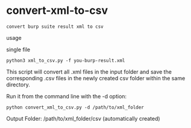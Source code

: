 # convert-xml-to-csv

```
convert burp suite result xml to csv
```

usage

single file
```
python3 xml_to_csv.py -f you-burp-result.xml
```

This script will convert all .xml files in the input folder and save the corresponding .csv files in the newly created csv folder within the same directory.

Run it from the command line with the -d option:
```
python convert_xml_to_csv.py -d /path/to/xml_folder
```
Output Folder: /path/to/xml_folder/csv (automatically created)

